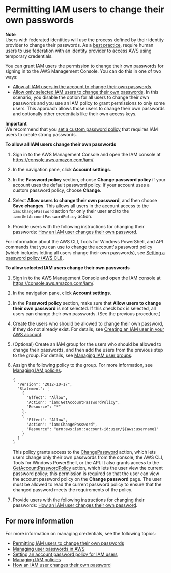 # Permitting IAM users to change their own passwords<a name="id_credentials_passwords_enable-user-change"></a>

**Note**  
Users with federated identities will use the process defined by their identity provider to change their passwords\. As a [best practice](best-practices.md), require human users to use federation with an identity provider to access AWS using temporary credentials\.

You can grant IAM users the permission to change their own passwords for signing in to the AWS Management Console\. You can do this in one of two ways:
+ [Allow all IAM users in the account to change their own passwords](#proc_letalluserschangepassword)\. 
+ [Allow only selected IAM users to change their own passwords](#proc_letselectuserschangepassword)\. In this scenario, you disable the option for all users to change their own passwords and you use an IAM policy to grant permissions to only some users\. This approach allows those users to change their own passwords and optionally other credentials like their own access keys\. 

**Important**  
We recommend that you [set a custom password policy](id_credentials_passwords_account-policy.md) that requires IAM users to create strong passwords\.<a name="proc_letalluserschangepassword"></a>

**To allow all IAM users change their own passwords**

1. Sign in to the AWS Management Console and open the IAM console at [https://console\.aws\.amazon\.com/iam/](https://console.aws.amazon.com/iam/)\.

1. In the navigation pane, click **Account settings**\.

1. In the **Password policy** section, choose **Change password policy** if your account uses the default password policy\. If your account uses a custom password policy, choose **Change**\.

1. Select **Allow users to change their own password**, and then choose **Save changes**\. This allows all users in the account access to the `iam:ChangePassword` action for only their user and to the `iam:GetAccountPasswordPolicy` action\.

1. Provide users with the following instructions for changing their passwords: [How an IAM user changes their own password](id_credentials_passwords_user-change-own.md)\. 

For information about the AWS CLI, Tools for Windows PowerShell, and API commands that you can use to change the account's password policy \(which includes letting all users change their own passwords\), see [Setting a password policy \(AWS CLI\)](id_credentials_passwords_account-policy.md#PasswordPolicy_CLI)\.<a name="proc_letselectuserschangepassword"></a>

**To allow selected IAM users change their own passwords**

1. Sign in to the AWS Management Console and open the IAM console at [https://console\.aws\.amazon\.com/iam/](https://console.aws.amazon.com/iam/)\.

1. In the navigation pane, click **Account settings**\. 

1. In the **Password policy** section, make sure that **Allow users to change their own password** is not selected\. If this check box is selected, all users can change their own passwords\. \(See the previous procedure\.\) 

1. Create the users who should be allowed to change their own password, if they do not already exist\. For details, see [Creating an IAM user in your AWS account](id_users_create.md)\. 

1. \(Optional\) Create an IAM group for the users who should be allowed to change their passwords, and then add the users from the previous step to the group\. For details, see [Managing IAM user groups](id_groups_manage.md)\. 

1. Assign the following policy to the group\. For more information, see [Managing IAM policies](access_policies_manage.md)\.

   ```
   {
     "Version": "2012-10-17",
     "Statement": [
       {
         "Effect": "Allow",
         "Action": "iam:GetAccountPasswordPolicy",
         "Resource": "*"
       },
       {
         "Effect": "Allow",
         "Action": "iam:ChangePassword",
         "Resource": "arn:aws:iam::account-id:user/${aws:username}"
       }
     ]
   }
   ```

   This policy grants access to the [ChangePassword](https://docs.aws.amazon.com/IAM/latest/APIReference/API_ChangePassword.html) action, which lets users change only their own passwords from the console, the AWS CLI, Tools for Windows PowerShell, or the API\. It also grants access to the [GetAccountPasswordPolicy](https://docs.aws.amazon.com/IAM/latest/APIReference/API_GetAccountPasswordPolicy.html) action, which lets the user view the current password policy; this permission is required so that the user can view the account password policy on the **Change password** page\. The user must be allowed to read the current password policy to ensure that the changed password meets the requirements of the policy\.

1. Provide users with the following instructions for changing their passwords: [How an IAM user changes their own password](id_credentials_passwords_user-change-own.md)\. 

## For more information<a name="HowToPwdIAMUser-moreinfo"></a>

For more information on managing credentials, see the following topics:
+ [Permitting IAM users to change their own passwords](#id_credentials_passwords_enable-user-change) 
+ [Managing user passwords in AWS](id_credentials_passwords.md)
+ [Setting an account password policy for IAM users](id_credentials_passwords_account-policy.md)
+ [Managing IAM policies](access_policies_manage.md)
+ [How an IAM user changes their own password](id_credentials_passwords_user-change-own.md)